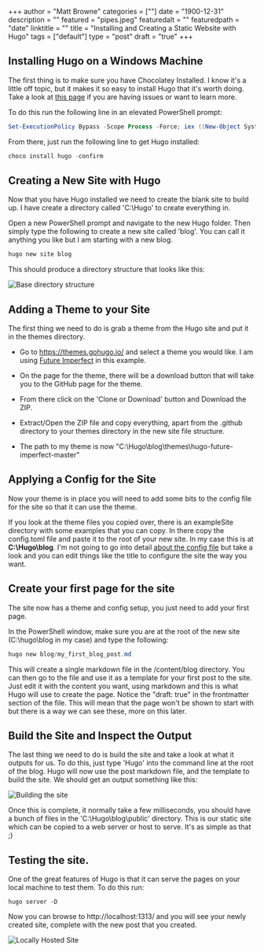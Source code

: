 +++
author = "Matt Browne"
categories = [""]
date = "1900-12-31"
description = ""
featured = "pipes.jpeg"
featuredalt = ""
featuredpath = "date"
linktitle = ""
title = "Installing and Creating a Static Website with Hugo"
tags = ["default"]
type = "post"
draft = "true"
+++

## Installing Hugo on a Windows Machine

The first thing is to make sure you have Chocolatey Installed.  I know it's a little off topic, but it makes it so easy to install Hugo that it's worth doing. Take a look at [this page](https://chocolatey.org/install) if you are having issues or want to learn more.

To do this run the following line in an elevated PowerShell prompt:


```PowerShell
Set-ExecutionPolicy Bypass -Scope Process -Force; iex ((New-Object System.Net.WebClient).DownloadString('https://chocolatey.org/install.ps1'))
```

From there, just run the following line to get Hugo installed:

```PowerShell
choco install hugo -confirm
```

## Creating a New Site with Hugo

Now that you have Hugo installed we need to create the blank site to build up.  I have create a directory called 'C:\Hugo' to create everything in.

Open a new PowerShell prompt and navigate to the new Hugo folder.  Then simply type the following to create a new site called 'blog'.  You can call it anything you like but I am starting with a new blog.

```PowerShell
hugo new site blog
```

This should produce a directory structure that looks like this:

![Base directory structure](/img/2018/12/Hugo_2.png)


## Adding a Theme to your Site
The first thing we need to do is grab a theme from the Hugo site and put it in the themes directory.  
* Go to https://themes.gohugo.io/ and select a theme you would like.  I am using [Future Imperfect](https://themes.gohugo.io/future-imperfect/) in this example.  

* On the page for the theme, there will be a download button that will take you to the GitHub page for the theme. 

* From there click on the 'Clone or Download' button and Download the ZIP. 

* Extract/Open the ZIP file and copy everything, apart from the .github  directory to your themes directory in the new site file structure.

* The path to my theme is now "C:\Hugo\blog\themes\hugo-future-imperfect-master" 

## Applying a Config for the Site

Now your theme is in place you will need to add some bits to the config file for the site so that it can use the theme.  

If you look at the theme files you copied over, there is an exampleSite directory with some examples that you can copy.  In there copy the config.toml file and paste it to the root of your new site.  In my case this is at **C:\Hugo\blog**.  I'm not going to go into detail [about the config file](https://gohugo.io/getting-started/configuration/) but take a look and you can edit things like the title to configure the site the way you want.


## Create your first page for the site

The site now has a theme and config setup, you just need to add your first page.

In the PowerShell window, make sure you are at the root of the new site (C:\hugo\blog in my case) and type the following:

```PowerShell
hugo new blog/my_first_blog_post.md
```

This will create a single markdown file in the /content/blog directory.  You can then go to the file and use it as a template for your first post to the site.  Just edit it with the content you want, using markdown and this is what Hugo will use to create the page.  Notice the "draft: true" in the frontmatter section of the file.  This will mean that the page won't be shown to start with but there is a way we can see these, more on this later.

## Build the Site and Inspect the Output

The last thing we need to do is build the site and take a look at what it outputs for us.  To do this, just type 'Hugo' into the command line at the root of the blog.  Hugo will now use the post markdown file, and the template to build the site.  We should get an output something like this:


![Building the site](/img/2018/12/Hugo_3.png)

Once this is complete, it normally take a few milliseconds, you should have a bunch of files in the 'C:\Hugo\blog\public' directory.  This is our static site which can be copied to a web server or host to serve.  It's as simple as that ;)

## Testing the site.

One of the great features of Hugo is that it can serve the pages on your local machine to test them.  To do this run:
```
hugo server -D
```
Now you can browse to http://localhost:1313/ and you will see your newly created site, complete with the new post that you created.

![Locally Hosted Site](/img/2018/12/Hugo_3.png)

